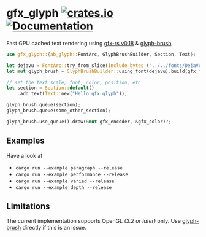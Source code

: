 gfx_glyph
[![crates.io](https://img.shields.io/crates/v/gfx_glyph.svg)](https://crates.io/crates/gfx_glyph)
[![Documentation](https://docs.rs/gfx_glyph/badge.svg)](https://docs.rs/gfx_glyph)
================

Fast GPU cached text rendering using [gfx-rs v0.18](https://github.com/gfx-rs/gfx/tree/pre-ll) & [glyph-brush](https://github.com/alexheretic/glyph-brush/tree/master/glyph-brush).

```rust
use gfx_glyph::{ab_glyph::FontArc, GlyphBrushBuilder, Section, Text};

let dejavu = FontArc::try_from_slice(include_bytes!("../../fonts/DejaVuSans.ttf"))?;
let mut glyph_brush = GlyphBrushBuilder::using_font(dejavu).build(gfx_factory.clone());

// set the text scale, font, color, position, etc
let section = Section::default()
    .add_text(Text::new("Hello gfx_glyph"));

glyph_brush.queue(section);
glyph_brush.queue(some_other_section);

glyph_brush.use_queue().draw(&mut gfx_encoder, &gfx_color)?;
```

## Examples
Have a look at
* `cargo run --example paragraph --release`
* `cargo run --example performance --release`
* `cargo run --example varied --release`
* `cargo run --example depth --release`


## Limitations
The current implementation supports OpenGL *(3.2 or later)* only. Use [glyph-brush](https://github.com/alexheretic/glyph-brush/tree/master/glyph-brush) directly if this is an issue.
